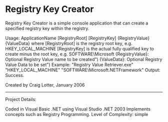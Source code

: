 # Registry Key Creator

Registry Key Creator is a simple console application that can create a specified registry key within the registry.

Usage:
   ApplicationName [RegistryRoot] [RegistryKey] {RegistryValue} {ValueData}
   where
     [RegistryRoot] is the registry root key, e.g. HKEY_LOCAL_MACHINE
     [RegistryKey] is the actual fully qualified key to create minus the root key, e.g. SOFTWARE\Microsoft
     {RegistryValue}: Optional Registry Value name to be created")
     {ValueData}: Optional Registry Value Data to be set")
Example:
  "Registry Value Retriever.exe" "HKEY_LOCAL_MACHINE" "SOFTWARE\Microsoft\.NETFramework" 
Output:
  Success.

Created by Craig Lotter, January 2006

*********************************

Project Details:

Coded in Visual Basic .NET using Visual Studio .NET 2003
Implements concepts such as Registry Programming.
Level of Complexity: simple
